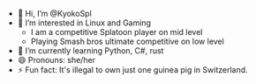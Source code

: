 - 👋 Hi, I’m @KyokoSpl
- 👀 I’m interested in Linux and Gaming
    - I am a competitive Splatoon player on mid level
    - Playing Smash bros ultimate competitive on low level
- 🌱 I’m currently learning Python, C#, rust
- 😄 Pronouns: she/her
- ⚡ Fun fact: It's illegal to own just one guinea pig in Switzerland. 

<!---
WynterKiese/WynterKiese is a ✨ special ✨ repository because its `README.md` (this file) appears on your GitHub profile.
You can click the Preview link to take a look at your changes.
--->
